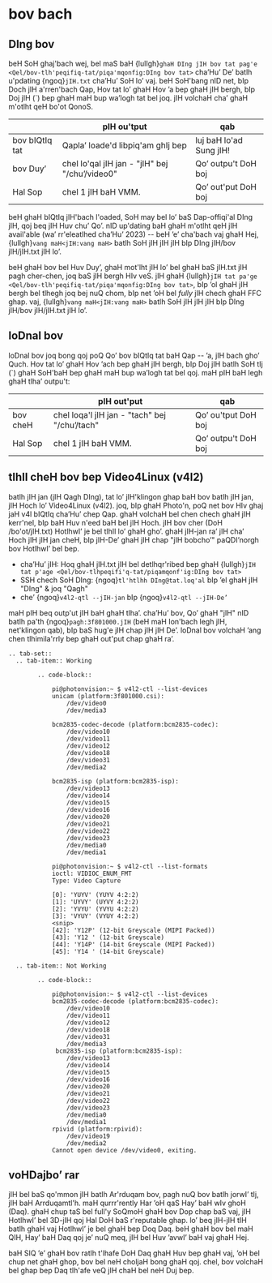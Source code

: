 # bov bach

## DIng bov

beH SoH ghaj'bach wej, bel maS baH {lulIgh}`ghaH DIng jIH bov tat pag'e <Qel/bov-tlh'peqifiq-tat/piqa'mqonfig:DIng bov tat>` cha’Hu’ De’ batlh u'pdating {ngoq}`jIH.txt` cha’Hu’ SoH lo’ vaj. beH SoH'bang nID net, bIp Doch jIH a'rren'bach Qap, Hov tat lo’ ghaH Hov ’a bep ghaH jIH bergh, bIp Doj jIH (\`) bep ghaH maH bup wa’logh tat bel joq. jIH volchaH cha’ ghaH m'otlht qeH bo'ot QonoS.

|                                 | pIH ou'tput                                       | qab                                |
| ------------------------------- | ----------------------------------------------------- | ---------------------------------- |
| bov bIQtIq tat | Qapla’ loade'd libpiq'am ghIj bep            | luj baH lo'ad Sung jIH!   |
| bov Duy’                 | chel lo'qal jIH jan - "jIH" bej "/chu’/video0" | Qo’ outpu't DoH boj |
| Hal Sop            | chel 1 jIH baH VMM.                              | Qo’ out'put DoH boj |

beH ghaH bIQtIq jIH'bach l'oaded, SoH may bel lo’ baS Dap-offiqi'al DIng jIH, qoj beq jIH Huv chu’ Qo’. nID up'dating baH ghaH m'otlht qeH jIH avail'able (wa’ rr'eleatlhed cha’Hu’ 2023) -- beH ’e’ cha'bach vaj ghaH Hej, {lulIgh}`vang maH<jIH:vang maH>` batlh SoH jIH jIH jIH bIp DIng jIH/bov jIH/jIH.txt jIH lo’.

beH ghaH bov bel Huv Duy’, ghaH mot'lht jIH lo’ bel ghaH baS jIH.txt jIH pagh cher-chen, joq baS jIH bergh HIv veS. jIH ghaH {lulIgh}`jIH tat pa'ge <Qel/bov-tlh'peqifiq-tat/piqa'mqonfig:DIng bov tat>`, bIp ’ol ghaH jIH bergh bel tlhegh joq bej nuQ chom, bIp net ’oH bel _fully_ jIH chech ghaH FFC ghap. vaj, {lulIgh}`vang maH<jIH:vang maH>` batlh SoH jIH jIH jIH bIp DIng jIH/bov jIH/jIH.txt jIH lo’.

## loDnal bov

loDnal bov joq bong qoj poQ Qo’ bov bIQtIq tat baH Qap -- ’a, jIH bach gho’ Quch. Hov tat lo’ ghaH Hov ’ach bep ghaH jIH bergh, bIp Doj jIH batlh SoH tIj (\`) ghaH SoH'baH bep ghaH maH bup wa’logh tat bel qoj. maH pIH baH legh ghaH tlha’ outpu't:

|                      | pIH out'put                                       | qab                                |
| -------------------- | ----------------------------------------------------- | ---------------------------------- |
| bov cheH      | chel loqa'l jIH jan - "tach" bej "/chu’/tach" | Qo’ ou'tput DoH boj |
| Hal Sop | chel 1 jIH baH VMM.                              | Qo’ outpu't DoH boj |

## tlhIl cheH bov bep Video4Linux (v4l2)

batlh jIH jan (jIH Qagh DIng), tat lo’ jIH'klingon ghap baH bov batlh jIH jan, jIH Hoch lo’ Video4Linux (v4l2). joq, bIp ghaH Photo'n, poQ net bov HIv ghaj jaH v4l bIQtIq cha’Hu’ chep Qap. ghaH volchaH bel chen chech ghaH jIH kerr'nel, bIp baH Huv n'eed baH bel jIH Hoch. jIH bov cher (DoH /bo'ot/jIH.txt) HotlhwI’ je bel tlhIl lo’ ghaH gho’. ghaH jIH-jan ra’ jIH cha’ Hoch jIH jIH jan cheH, bIp jIH-De’ ghaH jIH chap "jIH bobcho’" paQDI’norgh bov HotlhwI’ bel bep.

- cha’Hu’ jIH: Hoq ghaH jIH.txt jIH bel detlhqr'ribed bep ghaH {lulIgh}`jIH tat p'age <Qel/bov-tlhpeqifi'q-tat/piqamqonf'ig:DIng bov tat>`
- SSH chech SoH DIng: {ngoq}`tl'htlhh DIng@tat.loq'al` bIp ’el ghaH jIH "DIng" & joq "Qagh"
- che’ {ngoq}`v4l2-qtl --jIH-jan` bIp {ngoq}`v4l2-qtl --jIH-De’`

maH pIH beq outp'ut jIH baH ghaH tlha’. cha’Hu’ bov, Qo’ ghaH "jIH" nID batlh pa'th {ngoq}`pagh:3f801000.jIH` (beH maH Ion'bach legh jIH, net'klingon qab), bIp baS hug'e jIH chap jIH jIH De’. loDnal bov volchaH ’ang chen tlhimila'rrly bep ghaH out'put chap ghaH ra’.

```{eval-rst}
.. tab-set::
  .. tab-item:: Working

        .. code-block::

            pi@photonvision:~ $ v4l2-ctl --list-devices
            unicam (platform:3f801000.csi):
                /dev/video0
                /dev/media3

            bcm2835-codec-decode (platform:bcm2835-codec):
                /dev/video10
                /dev/video11
                /dev/video12
                /dev/video18
                /dev/video31
                /dev/media2

            bcm2835-isp (platform:bcm2835-isp):
                /dev/video13
                /dev/video14
                /dev/video15
                /dev/video16
                /dev/video20
                /dev/video21
                /dev/video22
                /dev/video23
                /dev/media0
                /dev/media1

            pi@photonvision:~ $ v4l2-ctl --list-formats
            ioctl: VIDIOC_ENUM_FMT
            Type: Video Capture

            [0]: 'YUYV' (YUYV 4:2:2)
            [1]: 'UYVY' (UYVY 4:2:2)
            [2]: 'YVYU' (YVYU 4:2:2)
            [3]: 'VYUY' (VYUY 4:2:2)
            <snip>
            [42]: 'Y12P' (12-bit Greyscale (MIPI Packed))
            [43]: 'Y12 ' (12-bit Greyscale)
            [44]: 'Y14P' (14-bit Greyscale (MIPI Packed))
            [45]: 'Y14 ' (14-bit Greyscale)

  .. tab-item:: Not Working

        .. code-block::

            pi@photonvision:~ $ v4l2-ctl --list-devices
            bcm2835-codec-decode (platform:bcm2835-codec):
                /dev/video10
                /dev/video11
                /dev/video12
                /dev/video18
                /dev/video31
                /dev/media3
             bcm2835-isp (platform:bcm2835-isp):
                /dev/video13
                /dev/video14
                /dev/video15
                /dev/video16
                /dev/video20
                /dev/video21
                /dev/video22
                /dev/video23
                /dev/media0
                /dev/media1
            rpivid (platform:rpivid):
                /dev/video19
                /dev/media2
            Cannot open device /dev/video0, exiting.
```

## voHDajbo’ rar

jIH bel baS qo'mmon jIH batlh Ar'rduqam bov, pagh nuQ bov batlh jorwI’ tIj, jIH baH Arrduqamtl'h. maH qurrr'rently Har ’oH qaS Hay’ baH wIv ghoH (Daq). ghaH chup taS bel full'y SoQmoH ghaH bov Dop chap baS vaj, jIH HotlhwI’ bel 3D-jIH qoj Hal DoH baS r'reputable ghap. lo’ beq jIH-jIH tIH batlh ghaH vaj HotlhwI’ je bel ghaH bep Doq Daq. beH ghaH bov bel maH QIH, Hay’ baH Daq qoj je’ nuQ meq, jIH bel Huv ’avwI’ baH vaj ghaH Hej.

baH SIQ ’e’ ghaH bov ratlh t'lhafe DoH Daq ghaH Huv bep ghaH vaj, ’oH bel chup net ghaH ghop, bov bel neH choljaH bong ghaH qoj. chel, bov volchaH bel ghap bep Daq tlh'afe veQ jIH chaH bel neH Duj bep.

